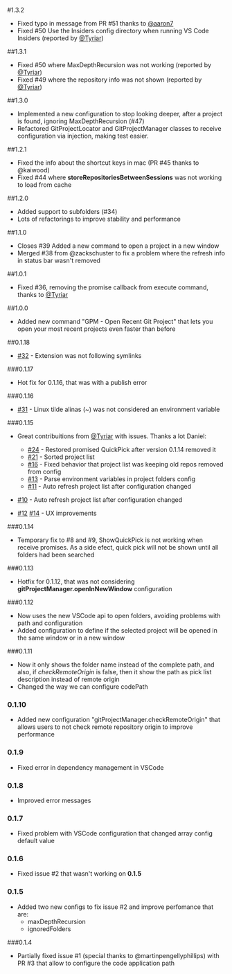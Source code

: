#1.3.2
  - Fixed typo in message from PR #51 thanks to [@aaron7](https://github.com/aaron7)
  - Fixed #50 Use the Insiders config directory when running VS Code Insiders (reported by [@Tyriar](https://github.com/Tyriar))

##1.3.1
  - Fixed #50 where MaxDepthRecursion was not working (reported by [@Tyriar](https://github.com/Tyriar))
  - Fixed #49 where the repository info was not shown (reported by [@Tyriar](https://github.com/Tyriar))

##1.3.0
  - Implemented a new configuration to stop looking deeper, after a project is found, ignoring MaxDepthRecursion (#47)
  - Refactored GitProjectLocator and GitProjectManager classes to receive configuration via injection, making test easier.

##1.2.1
  - Fixed the info about the shortcut keys in mac (PR #45 thanks to @kaiwood)
  - Fixed #44 where **storeRepositoriesBetweenSessions** was not working to load from cache

##1.2.0
  - Added support to subfolders (#34)
  - Lots of refactorings to improve stability and performance

##1.1.0
  - Closes #39 Added a new command to open a project in a new window
  - Merged #38 from @zackschuster to fix a problem where the refresh info in status bar wasn't removed

##1.0.1
  - Fixed #36, removing the promise callback from execute command, thanks to [@Tyriar](https://github.com/Tyriar)

##1.0.0
  - Added new command "GPM - Open Recent Git Project" that lets you open your most recent projects even faster than before

##0.1.18
  - [#32](https://github.com/felipecaputo/git-project-manager/issues/32) - Extension was not following symlinks
  
###0.1.17
  - Hot fix for 0.1.16, that was with a publish error

###0.1.16
  - [#31](https://github.com/felipecaputo/git-project-manager/issues/31) - Linux tilde alinas (~) was not considered an environment variable 

###0.1.15
  - Great contribuitions from [@Tyriar](https://github.com/Tyriar) with issues. Thanks a lot Daniel:
    - [#24](https://github.com/felipecaputo/git-project-manager/issues/24) - Restored promised QuickPick after version 0.1.14 removed it
    - [#21](https://github.com/felipecaputo/git-project-manager/issues/21) - Sorted project list
    - [#16](https://github.com/felipecaputo/git-project-manager/issues/16) - Fixed behavior that project list was keeping old repos removed from config
    - [#13](https://github.com/felipecaputo/git-project-manager/issues/13) - Parse environment variables in project folders config
    - [#11](https://github.com/felipecaputo/git-project-manager/issues/11) - Auto refresh project list after configuration changed


  - [#10](https://github.com/felipecaputo/git-project-manager/issues/10) - Auto refresh project list after configuration changed
  - [#12](https://github.com/felipecaputo/git-project-manager/issues/12) [#14](https://github.com/felipecaputo/git-project-manager/issues/14) - UX improvements


###0.1.14
  - Temporary fix to #8 and #9, ShowQuickPick is not working when receive promises. As a side efect, quick pick will not be shown until
  all folders had been searched

###0.1.13
  - Hotfix for 0.1.12, that was not considering **gitProjectManager.openInNewWindow** configuration

###0.1.12
  - Now uses the new VSCode api to open folders, avoiding problems with path and configuration
  - Added configuration to define if the selected project will be opened in the same window or in a new window

###0.1.11
  - Now it only shows the folder name instead of the complete path, and also, if *checkRemoteOrigin* is
  false, then it show the path as pick list description instead of remote origin
  - Changed the way we can configure codePath

### 0.1.10
  - Added new configuration "gitProjectManager.checkRemoteOrigin" that allows users to
  not check remote repository origin to improve performance

### 0.1.9
  - Fixed error in dependency management in VSCode

### 0.1.8
  - Improved error messages

### 0.1.7
  - Fixed problem with VSCode configuration that changed array config default value

### 0.1.6
  - Fixed issue #2 that wasn't working on **0.1.5**

### 0.1.5
  - Added two new configs to fix issue #2 and improve perfomance that are:
    - maxDepthRecursion
    - ignoredFolders  

###0.1.4
  - Partially fixed issue #1 (special thanks to @martinpengellyphillips) with PR #3 
  that allow to configure the code application path
